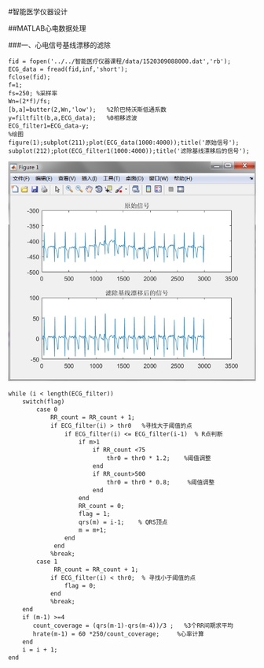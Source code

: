 #智能医学仪器设计

##MATLAB心电数据处理

###一、心电信号基线漂移的滤除
	
	fid = fopen('../../智能医疗仪器课程/data/1520309088000.dat','rb');
	ECG_data = fread(fid,inf,'short');
	fclose(fid);
	f=1;
	fs=250; %采样率
	Wn=(2*f)/fs;
	[b,a]=butter(2,Wn,'low');   %2阶巴特沃斯低通系数
	y=filtfilt(b,a,ECG_data);   %0相移滤波
	ECG_filter1=ECG_data-y;          
	%绘图
	figure(1);subplot(211);plot(ECG_data(1000:4000));title('原始信号');
	subplot(212);plot(ECG_filter1(1000:4000));title('滤除基线漂移后的信号');
![ECG_filter1](https://github.com/guangyubin/SmartHealth/blob/master/2018/students/S201815052/matlab_figure/ECG_filter1.jpg)

	while (i < length(ECG_filter))
		switch(flag)
			case 0
				RR_count = RR_count + 1;
				if ECG_filter(i) > thr0   %寻找大于阈值的点
					if ECG_filter(i) <= ECG_filter(i-1)  % R点判断
						if m>1
							if RR_count <75
								thr0 = thr0 * 1.2;    %阈值调整
							end
							if RR_count>500
								thr0 = thr0 * 0.8;     %阈值调整
							end
						end
						RR_count = 0;
						flag = 1;
						qrs(m) = i-1;    % QRS顶点
						m = m+1;
					end          
				 end
				%break;          
			case 1
				 RR_count = RR_count + 1;
				if ECG_filter(i) < thr0;  % 寻找小于阈值的点
					flag = 0;                
				end
				%break;
		end
		if (m-1) >=4
		   count_coverage = (qrs(m-1)-qrs(m-4))/3 ;   %3个RR间期求平均
		   hrate(m-1) = 60 *250/count_coverage;     %心率计算
		end
		i = i + 1;
	end


